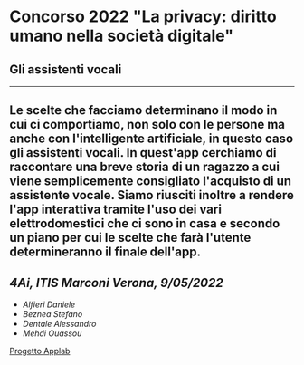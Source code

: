 # **Concorso 2022 "La privacy: diritto umano nella società digitale"**

## Gli assistenti vocali
---
Le scelte che facciamo determinano il modo in cui ci comportiamo, non solo con le persone ma anche con
l'intelligente artificiale, in questo caso gli assistenti vocali.
In quest'app cerchiamo di raccontare una breve storia di un ragazzo a cui viene semplicemente
consigliato l'acquisto di un assistente vocale.
Siamo riusciti inoltre a rendere l'app interattiva tramite l'uso dei vari elettrodomestici che ci sono
in casa e secondo un piano per cui le scelte che farà l'utente determineranno il finale dell'app.
---

## ***4Ai, ITIS Marconi Verona, 9/05/2022***
- *Alfieri Daniele*
- *Beznea Stefano*
- *Dentale Alessandro* 
- *Mehdi Ouassou*

[Progetto Applab](https://studio.code.org/projects/applab/rJe8mb5DidxksP4U80EmszMWSd4FvjF9Gc1HhnwXMqU/)
